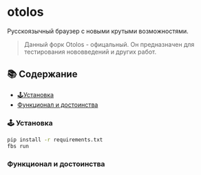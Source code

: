 # otolos
Русскоязычный браузер с новыми крутыми возможностями.

> Данный форк Otolos - офицальный. Он предназначен для тестирования нововведений и других работ.

## 📚 Содержание
- [🕹️Установка](https://github.com/MISHA35656/otolos/blob/main/README.md#%D1%83%D1%81%D1%82%D0%B0%D0%BD%D0%BE%D0%B2%D0%BA%D0%B0)
- [  Функционал и достоинства]()

### 🕹️ Установка 

```bash
pip install -r requirements.txt
fbs run
```
### Функционал и достоинства
